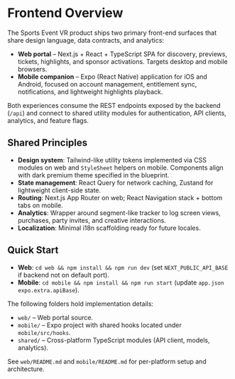 # Frontend Overview

The Sports Event VR product ships two primary front-end surfaces that share design language, data contracts, and analytics:

- **Web portal** – Next.js + React + TypeScript SPA for discovery, previews, tickets, highlights, and sponsor activations. Targets desktop and mobile browsers.
- **Mobile companion** – Expo (React Native) application for iOS and Android, focused on account management, entitlement sync, notifications, and lightweight highlights playback.

Both experiences consume the REST endpoints exposed by the backend (`/api`) and connect to shared utility modules for authentication, API clients, analytics, and feature flags.

## Shared Principles
- **Design system**: Tailwind-like utility tokens implemented via CSS modules on web and `StyleSheet` helpers on mobile. Components align with dark premium theme specified in the blueprint.
- **State management**: React Query for network caching, Zustand for lightweight client-side state.
- **Routing**: Next.js App Router on web; React Navigation stack + bottom tabs on mobile.
- **Analytics**: Wrapper around segment-like tracker to log screen views, purchases, party invites, and creative interactions.
- **Localization**: Minimal i18n scaffolding ready for future locales.

## Quick Start
- **Web**: `cd web && npm install && npm run dev` (set `NEXT_PUBLIC_API_BASE` if backend not on default port).
- **Mobile**: `cd mobile && npm install && npm run start` (update `app.json` `expo.extra.apiBase`).

The following folders hold implementation details:
- `web/` – Web portal source.
- `mobile/` – Expo project with shared hooks located under `mobile/src/hooks`.
- `shared/` – Cross-platform TypeScript modules (API client, models, analytics).

See `web/README.md` and `mobile/README.md` for per-platform setup and architecture.
